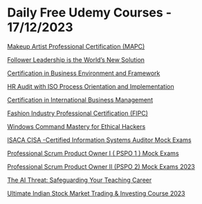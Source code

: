 # Daily Free Udemy Courses - 17/12/2023

[Makeup Artist Professional Certification (MAPC)](https://www.udemy.com/course/makeup-artist-professional-certification/?couponCode=154174E06C617E18AB98)
[Follower Leadership is the World’s New Solution](https://www.udemy.com/course/follower-leadership-is-the-worlds-new-solution/?couponCode=FREEFORCHRISTMAS)
[Certification in Business Environment and Framework](https://www.udemy.com/course/certification-in-business-environment-and-framework/?couponCode=737F211A85BDDA95C304)
[HR Audit with ISO Process Orientation and Implementation](https://www.udemy.com/course/hr-audit-with-iso-process-orientation/?couponCode=A9B355C2B61E010498D3)
[Certification in International Business Management](https://www.udemy.com/course/certification-in-international-business-management/?couponCode=0C51FDDAA55C18199D3A)
[Fashion Industry Professional Certification (FIPC)](https://www.udemy.com/course/fashion-industry-professional-certification/?couponCode=F41E5B8A7646B9056068)
[Windows Command Mastery for Ethical Hackers](https://www.udemy.com/course/windows-command-mastery-for-ethical-hackers/?couponCode=DECFREE3)
[ISACA CISA -Certified Information Systems Auditor Mock Exams](https://www.udemy.com/course/isaca-cisa-certified-information-systems-auditor-mock-exams/?couponCode=313D0E054F1D452F53EB)
[Professional Scrum Product Owner I ( PSPO 1 ) Mock Exams](https://www.udemy.com/course/professional-scrum-product-owner-i-pspo-1-mock-exams/?couponCode=D0DE2B1CA649B0963645)
[Professional Scrum Product Owner II (PSPO 2) Mock Exams 2023](https://www.udemy.com/course/professional-scrum-product-owner-ii-pspo-2-mock-exams-2023/?couponCode=9DE269226C17085B3475)
[The AI Threat: Safeguarding Your Teaching Career](https://www.udemy.com/course/the-ai-threat-safeguarding-your-teaching-career/?couponCode=FREE2023FIN)
[Ultimate Indian Stock Market Trading & Investing Course 2023](https://www.udemy.com/course/stock-market-for-beginners-in-hindi-20-hours/?couponCode=SHAREMARKET)
